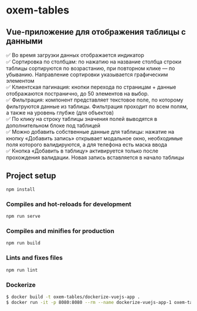 # oxem-tables

## Vue-приложение для отображения таблицы с данными  
✅ Во время загрузки данных отображается индикатор  
✅ Сортировка по столбцам: по нажатию на название столбца строки таблицы сортируются по возрастанию, при повторном клике — по убыванию. Направление сортировки указывается графическим элементом  
✅ Клиентская пагинация: кнопки перехода по страницам + данные отображаются постранично, до 50 элементов на выбор.  
✅ Фильтрация: компонент представляет текстовое поле, по которому фильтруются данные из таблицы. Фильтрация проходит по всем полям, а также на уровень глубже (для объектов)  
✅ По клику на строку таблицы значения полей выводятся в дополнительном блоке под таблицей  
✅ Можно добавить собственные данные для таблицы: нажатие на кнопку «Добавить запись» открывает модальное окно, необходимые поля которого валидируются, а для телефона есть маска ввода  
✅ Кнопка «Добавить в таблицу» активируется только после прохождения валидации. Новая запись вставляется в начало таблицы  

## Project setup
```
npm install
```

### Compiles and hot-reloads for development
```
npm run serve
```

### Compiles and minifies for production
```
npm run build
```

### Lints and fixes files
```
npm run lint
```

### Dockerize
```bash
$ docker build -t oxem-tables/dockerize-vuejs-app .
$ docker run -it -p 8080:8080 --rm --name dockerize-vuejs-app-1 oxem-tables/dockerize-vuejs-app
```
